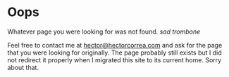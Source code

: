 # Oops

Whatever page you were looking for was not found. *sad trombone*

Feel free to contact me at [hector@hectorcorrea.com](mailto:hector@hectorcorrea.com) and ask for the page that you were looking for originally. The page probably still exists but I did not redirect it properly when I migrated this site to its current home. Sorry about that.

